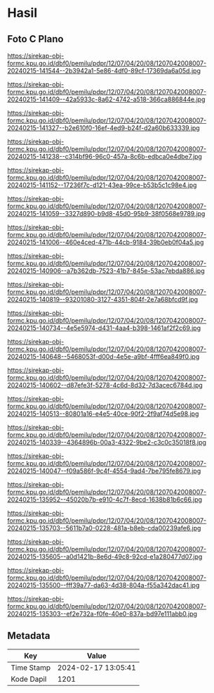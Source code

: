# Hasil

## Foto C Plano

https://sirekap-obj-formc.kpu.go.id/dbf0/pemilu/pdpr/12/07/04/20/08/1207042008007-20240215-141544--2b3942a1-5e86-4df0-89cf-17369da6a05d.jpg

https://sirekap-obj-formc.kpu.go.id/dbf0/pemilu/pdpr/12/07/04/20/08/1207042008007-20240215-141409--42a5933c-8a62-4742-a518-366ca886844e.jpg

https://sirekap-obj-formc.kpu.go.id/dbf0/pemilu/pdpr/12/07/04/20/08/1207042008007-20240215-141327--b2e610f0-16ef-4ed9-b24f-d2a60b633339.jpg

https://sirekap-obj-formc.kpu.go.id/dbf0/pemilu/pdpr/12/07/04/20/08/1207042008007-20240215-141238--c314bf96-96c0-457a-8c6b-edbca0e4dbe7.jpg

https://sirekap-obj-formc.kpu.go.id/dbf0/pemilu/pdpr/12/07/04/20/08/1207042008007-20240215-141152--17236f7c-d121-43ea-99ce-b53b5c1c98e4.jpg

https://sirekap-obj-formc.kpu.go.id/dbf0/pemilu/pdpr/12/07/04/20/08/1207042008007-20240215-141059--3327d890-b9d8-45d0-95b9-38f0568e9789.jpg

https://sirekap-obj-formc.kpu.go.id/dbf0/pemilu/pdpr/12/07/04/20/08/1207042008007-20240215-141006--460e4ced-471b-44cb-9184-39b0eb0f04a5.jpg

https://sirekap-obj-formc.kpu.go.id/dbf0/pemilu/pdpr/12/07/04/20/08/1207042008007-20240215-140906--a7b362db-7523-41b7-845e-53ac7ebda886.jpg

https://sirekap-obj-formc.kpu.go.id/dbf0/pemilu/pdpr/12/07/04/20/08/1207042008007-20240215-140819--93201080-3127-4351-804f-2e7a68bfcd9f.jpg

https://sirekap-obj-formc.kpu.go.id/dbf0/pemilu/pdpr/12/07/04/20/08/1207042008007-20240215-140734--4e5e5974-d431-4aa4-b398-1461af2f2c69.jpg

https://sirekap-obj-formc.kpu.go.id/dbf0/pemilu/pdpr/12/07/04/20/08/1207042008007-20240215-140648--5468053f-d00d-4e5e-a9bf-4fff6ea849f0.jpg

https://sirekap-obj-formc.kpu.go.id/dbf0/pemilu/pdpr/12/07/04/20/08/1207042008007-20240215-140602--d87efe3f-5278-4c6d-8d32-7d3acec6784d.jpg

https://sirekap-obj-formc.kpu.go.id/dbf0/pemilu/pdpr/12/07/04/20/08/1207042008007-20240215-140513--80801a16-e4e5-40ce-90f2-2f9af74d5e98.jpg

https://sirekap-obj-formc.kpu.go.id/dbf0/pemilu/pdpr/12/07/04/20/08/1207042008007-20240215-140339--4364896b-00a3-4322-9be2-c3c0c35018f8.jpg

https://sirekap-obj-formc.kpu.go.id/dbf0/pemilu/pdpr/12/07/04/20/08/1207042008007-20240215-140047--f09a586f-9c4f-4554-9ad4-7be795fe8679.jpg

https://sirekap-obj-formc.kpu.go.id/dbf0/pemilu/pdpr/12/07/04/20/08/1207042008007-20240215-135952--45020b7b-e910-4c7f-8ecd-1638b81b6c66.jpg

https://sirekap-obj-formc.kpu.go.id/dbf0/pemilu/pdpr/12/07/04/20/08/1207042008007-20240215-135703--5611b7a0-0228-481a-b8eb-cda00239afe6.jpg

https://sirekap-obj-formc.kpu.go.id/dbf0/pemilu/pdpr/12/07/04/20/08/1207042008007-20240215-135605--a0d1421b-8e6d-49c8-92cd-e1a280477d07.jpg

https://sirekap-obj-formc.kpu.go.id/dbf0/pemilu/pdpr/12/07/04/20/08/1207042008007-20240215-135500--fff39a77-da63-4d38-804a-f55a342dac41.jpg

https://sirekap-obj-formc.kpu.go.id/dbf0/pemilu/pdpr/12/07/04/20/08/1207042008007-20240215-135303--ef2e732a-f0fe-40e0-837a-bd97e111abb0.jpg


## Metadata

| Key        | Value               |
| ---------- | ------------------- |
| Time Stamp | 2024-02-17 13:05:41 |
| Kode Dapil | 1201                |



